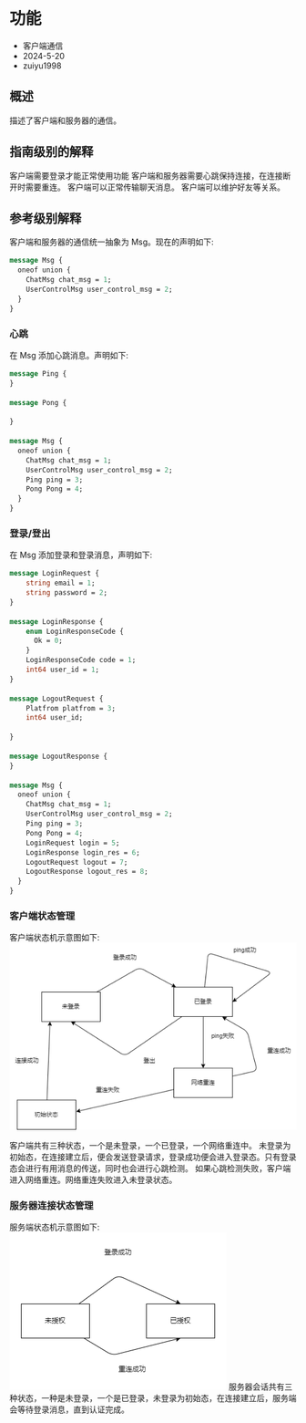 # 功能

- 客户端通信
- 2024-5-20
- zuiyu1998

## 概述

描述了客户端和服务器的通信。

## 指南级别的解释

客户端需要登录才能正常使用功能
客户端和服务器需要心跳保持连接，在连接断开时需要重连。
客户端可以正常传输聊天消息。
客户端可以维护好友等关系。

## 参考级别解释

客户端和服务器的通信统一抽象为 Msg。现在的声明如下:

```proto
message Msg {
  oneof union {
    ChatMsg chat_msg = 1;
    UserControlMsg user_control_msg = 2;
  }
}
```

### 心跳

在 Msg 添加心跳消息。声明如下:

```proto
message Ping {
}

message Pong {

}

message Msg {
  oneof union {
    ChatMsg chat_msg = 1;
    UserControlMsg user_control_msg = 2;
    Ping ping = 3;
    Pong Pong = 4;
  }
}
```

### 登录/登出

在 Msg 添加登录和登录消息，声明如下:

```proto
message LoginRequest {
    string email = 1;
    string password = 2;
}

message LoginResponse {
    enum LoginResponseCode {
      Ok = 0;
    }
    LoginResponseCode code = 1;
    int64 user_id = 1;
}

message LogoutRequest {
    Platfrom platfrom = 3;
    int64 user_id;

}

message LogoutResponse {
}

message Msg {
  oneof union {
    ChatMsg chat_msg = 1;
    UserControlMsg user_control_msg = 2;
    Ping ping = 3;
    Pong Pong = 4;
    LoginRequest login = 5;
    LoginResponse login_res = 6;
    LogoutRequest logout = 7;
    LogoutResponse logout_res = 8;
  }
}
```

### 客户端状态管理

客户端状态机示意图如下:
![状态机示意图](./images/client.png)

客户端共有三种状态，一个是未登录，一个已登录，一个网络重连中。
未登录为初始态，在连接建立后，便会发送登录请求，登录成功便会进入登录态。只有登录态会进行有用消息的传送，同时也会进行心跳检测。
如果心跳检测失败，客户端进入网络重连。网络重连失败进入未登录状态。

### 服务器连接状态管理

服务端状态机示意图如下:
![状态机示意图](./images/server.png)
服务器会话共有三种状态，一种是未登录，一个是已登录，未登录为初始态，在连接建立后，服务端会等待登录消息，直到认证完成。
